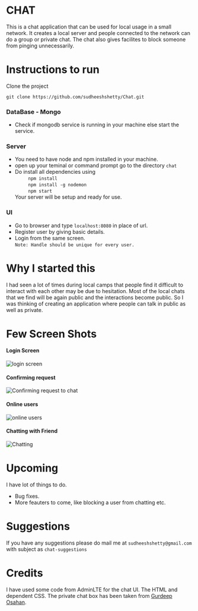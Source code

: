 # CHAT
This is a chat application that can be used for local usage in a small network. It creates a local server and people connected to the network can do a group or private chat. The chat also gives facilites to block someone from pinging unnecessarily.

# Instructions to run
Clone the project
```
git clone https://github.com/sudheeshshetty/Chat.git
```

### DataBase - Mongo
* Check if mongodb service is running in your machine else start the service.

### Server
* You need to have node and npm installed in your machine.
* open up your teminal or command prompt go to the directory `chat`
* Do install all dependencies using  
   &nbsp;&nbsp;&nbsp;&nbsp;&nbsp;&nbsp;&nbsp;&nbsp;&nbsp;`npm install`  
   &nbsp;&nbsp;&nbsp;&nbsp;&nbsp;&nbsp;&nbsp;&nbsp;&nbsp;`npm install -g nodemon`  
    &nbsp;&nbsp;&nbsp;&nbsp;&nbsp;&nbsp;&nbsp;&nbsp;&nbsp;`npm start`  
Your server will be setup and ready for use.

### UI
* Go to browser and type `localhost:8080` in place of url.
* Register user by giving basic details.
* Login from the same screen.  
`Note: Handle should be unique for every user.`

# Why I started this
I had seen a lot of times during local camps that people find it difficult to interact with each other may be due to hesitation. Most of the local chats that we find will be again public and the interactions become public. So I was thinking of creating an application where people can talk in public as well as private.

# Few Screen Shots
#### Login Screen
![login screen](https://github.com/sudheeshshetty/Chat/blob/master/screenshots/login.png "Login Page")  
#### Confirming request 
![Confirming request to chat](https://github.com/sudheeshshetty/Chat/blob/master/screenshots/confirm_request.png "Confirming Request")  
#### Online users
![online users](https://github.com/sudheeshshetty/Chat/blob/master/screenshots/online_users.png "Online users")  

#### Chatting with Friend
![Chatting](https://github.com/sudheeshshetty/Chat/blob/master/screenshots/chat.png? "Chatting with Friend")

# Upcoming
I have lot of things to do. 
* Bug fixes.
* More feauters to come, like blocking a user from chatting etc.

# Suggestions
If you have any suggestions please do mail me at `sudheeshshetty@gmail.com` with subject as `chat-suggestions`

# Credits
I have used some code from AdminLTE for the chat UI. The HTML and dependent CSS.
The private chat box has been taken from [Gurdeep Osahan](http://bootsnipp.com/Gurdeep%20Osahan).
